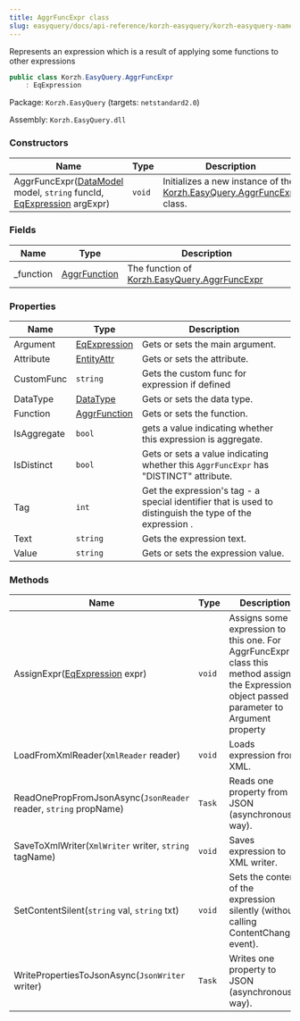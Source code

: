 ```yaml
---
title: AggrFuncExpr class
slug: easyquery/docs/api-reference/korzh-easyquery/korzh-easyquery-namespace/aggrfuncexpr-class
---
```



Represents an expression which is a result of applying some functions to other expressions
```csharp
public class Korzh.EasyQuery.AggrFuncExpr
    : EqExpression

```
Package: `Korzh.EasyQuery` (targets: `netstandard2.0`)

Assembly: `Korzh.EasyQuery.dll`

### Constructors

| Name | Type | Description | 
| --- | --- | --- | 
| AggrFuncExpr([DataModel](/api-reference/korzh-easyquery/korzh-easyquery-namespace/datamodel-class) model, `string` funcId, [EqExpression](/api-reference/korzh-easyquery/korzh-easyquery-namespace/eqexpression-class) argExpr) | `void` | Initializes a new instance of the [Korzh.EasyQuery.AggrFuncExpr](/api-reference/korzh-easyquery/korzh-easyquery-namespace/aggrfuncexpr-class) class. | 


### Fields

| Name | Type | Description | 
| --- | --- | --- | 
| _function | [AggrFunction](/api-reference/korzh-easyquery/korzh-easyquery-namespace/aggrfunction-class) | The function of [Korzh.EasyQuery.AggrFuncExpr](/api-reference/korzh-easyquery/korzh-easyquery-namespace/aggrfuncexpr-class) | 


### Properties

| Name | Type | Description | 
| --- | --- | --- | 
| Argument | [EqExpression](/api-reference/korzh-easyquery/korzh-easyquery-namespace/eqexpression-class) | Gets or sets the main argument. | 
| Attribute | [EntityAttr](/api-reference/korzh-easyquery/korzh-easyquery-namespace/entityattr-class) | Gets or sets the attribute. | 
| CustomFunc | `string` | Gets the custom func for expression if defined | 
| DataType | [DataType](/api-reference/easydata-core/easydata-namespace/datatype-enum) | Gets or sets the data type. | 
| Function | [AggrFunction](/api-reference/korzh-easyquery/korzh-easyquery-namespace/aggrfunction-class) | Gets or sets the function. | 
| IsAggregate | `bool` | gets a value indicating whether this expression is aggregate. | 
| IsDistinct | `bool` | Gets or sets a value indicating whether this `AggrFuncExpr` has "DISTINCT" attribute. | 
| Tag | `int` | Get the expression's tag - a special identifier that is used to distinguish the type of the expression . | 
| Text | `string` | Gets the expression text. | 
| Value | `string` | Gets or sets the expression value. | 


### Methods

| Name | Type | Description | 
| --- | --- | --- | 
| AssignExpr([EqExpression](/api-reference/korzh-easyquery/korzh-easyquery-namespace/eqexpression-class) expr) | `void` | Assigns some expression to this one.  For AggrFuncExpr class this method assigns the Expression object passed in parameter to Argument property | 
| LoadFromXmlReader(`XmlReader` reader) | `void` | Loads expression from XML. | 
| ReadOnePropFromJsonAsync(`JsonReader` reader, `string` propName) | `Task` | Reads one property from JSON (asynchronous way). | 
| SaveToXmlWriter(`XmlWriter` writer, `string` tagName) | `void` | Saves expression to XML writer. | 
| SetContentSilent(`string` val, `string` txt) | `void` | Sets the content of the expression silently (without calling ContentChanged event). | 
| WritePropertiesToJsonAsync(`JsonWriter` writer) | `Task` | Writes one property to JSON (asynchronous way). |